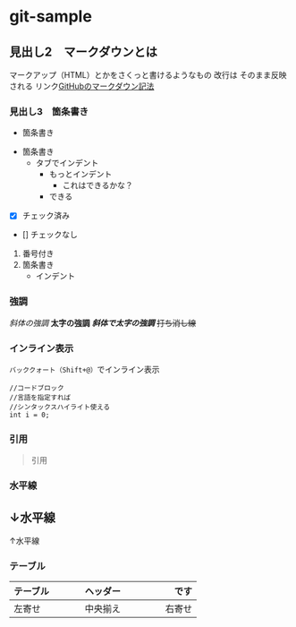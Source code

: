 # git-sample

## 見出し2　マークダウンとは
マークアップ（HTML）とかをさくっと書けるようなもの
改行は
そのまま反映される
リンク[GitHubのマークダウン記法](https://docs.github.com/ja/get-started/writing-on-github/getting-started-with-writing-and-formatting-on-github/basic-writing-and-formatting-syntax#styling-text)

### 見出し3　箇条書き
- 箇条書き
* 箇条書き
  + タブでインデント
    - もっとインデント
      - これはできるかな？
    - できる

- [x] チェック済み
- [] チェックなし

1. 番号付き
2. 箇条書き
   - インデント

### 強調
*斜体の強調*
**太字の強調**
***斜体で太字の強調***
~~打ち消し線~~

### インライン表示
`バッククォート（Shift+@）`でインライン表示

```java:title
//コードブロック
//言語を指定すれば
//シンタックスハイライト使える
int i = 0;
```

### 引用
>引用

### 水平線
↓水平線
---
↑水平線

### テーブル
|テーブル　　|ヘッダー　　|です　　　　|
|:--|:-:|--:|
|左寄せ|中央揃え|右寄せ|




